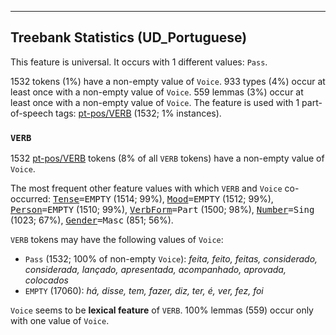 

--------------------------------------------------------------------------------

## Treebank Statistics (UD_Portuguese)

This feature is universal.
It occurs with 1 different values: `Pass`.

1532 tokens (1%) have a non-empty value of `Voice`.
933 types (4%) occur at least once with a non-empty value of `Voice`.
559 lemmas (3%) occur at least once with a non-empty value of `Voice`.
The feature is used with 1 part-of-speech tags: [pt-pos/VERB]() (1532; 1% instances).

### `VERB`

1532 [pt-pos/VERB]() tokens (8% of all `VERB` tokens) have a non-empty value of `Voice`.

The most frequent other feature values with which `VERB` and `Voice` co-occurred: <tt><a href="Tense.html">Tense</a>=EMPTY</tt> (1514; 99%), <tt><a href="Mood.html">Mood</a>=EMPTY</tt> (1512; 99%), <tt><a href="Person.html">Person</a>=EMPTY</tt> (1510; 99%), <tt><a href="VerbForm.html">VerbForm</a>=Part</tt> (1500; 98%), <tt><a href="Number.html">Number</a>=Sing</tt> (1023; 67%), <tt><a href="Gender.html">Gender</a>=Masc</tt> (851; 56%).

`VERB` tokens may have the following values of `Voice`:

* `Pass` (1532; 100% of non-empty `Voice`): <em>feita, feito, feitas, considerado, considerada, lançado, apresentada, acompanhado, aprovada, colocados</em>
* `EMPTY` (17060): <em>há, disse, tem, fazer, diz, ter, é, ver, fez, foi</em>

`Voice` seems to be **lexical feature** of `VERB`. 100% lemmas (559) occur only with one value of `Voice`.

